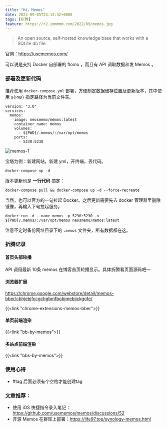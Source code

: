 ```yaml
---
title: "Hi，Memos"
date: 2022-09-05T23:14:52+0800
tags: [折腾]
feature: https://r2.immmmm.com/2022/09/memos.jpg
---
```


> An open source, self-hosted knowledge base that works with a SQLite db file.

官网：<https://usememos.com/>

可以说是支持 Docker 自部署的 flomo ，而且有 API 调取数据和发 Memos 。

<!--more-->

### 部署及更新代码

推荐使用 `docker-compose.yml` 部署，方便制定数据储存位置及更新版本，其中使用 `${PWD}` 指定路径为当前文件夹。

```
version: "3.0"
services:
  memos:
    image: neosmemo/memos:latest
    container_name: memos
    volumes:
      - ${PWD}/.memos/:/var/opt/memos
    ports:
      - 5230:5230
```

![memos-1](https://r2.immmmm.com/2022/10/memos-1.jpg)

宝塔为例：新建网站，新建 yml，开终端，丢代码。

```
docker-compose up -d
```

版本更新也是 **一行代码** 搞定：

```
docker-compose pull && docker-compose up -d --force-recreate
```

当然，也可以官方的一句拉起 Docker。之后更新需要先去 docker 管理器里删除镜像，再输入下句拉起服务。

```
docker run -d --name memos -p 5230:5230 -v ${PWD}/.memos/:/var/opt/memos neosmemo/memos:latest
```

注意不定时备份网址目录下的 `.memos` 文件夹，所有数据都在这。

### 折腾记录

#### 首页头部轮播

API 调用最新 10条 memos 在博客首页轮播显示。具体折腾看页面源码吧～

#### 浏览器扩展

<https://chrome.google.com/webstore/detail/memos-bber/cbhjebjfccgchgbmfbobjmebjjckgofe/>

{{<link "chrome-extensions-memos-bber">}}

#### 单页前端渲染

{{<link "bb-by-memos">}}

#### 多站点前端渲染

{{<link "bbs-by-memos">}}

### 使用心得

- #tag 后面必须有个空格才能创建tag

### 文章推荐：

- 使用 iOS 快捷指令录入笔记：<https://github.com/usememos/memos/discussions/52>
- 开源 Memos 在群晖上部署：<https://life97.top/synology-memos.html>